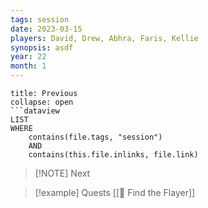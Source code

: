 ```yaml
---
tags: session
date: 2023-03-15
players: David, Drew, Abhra, Faris, Kellie
synopsis: asdf
year: 22
month: 1
---
```

```ad-done
title: Previous
collapse: open
```dataview
LIST
WHERE 
	contains(file.tags, "session")
	AND
	contains(this.file.inlinks, file.link)
```

> [!NOTE] Next
> 

> [!example] Quests
> [[📜 Find the Flayer]]


